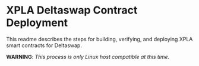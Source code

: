 # XPLA Deltaswap Contract Deployment

This readme describes the steps for building, verifying, and deploying XPLA smart contracts for Deltaswap.

**WARNING**: _This process is only Linux host compatible at this time._
